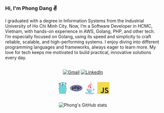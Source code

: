 ### Hi, I'm Phong Dang :v:
I graduated with a degree in Information Systems from the Industrial University of Ho Chi Minh City. Now, I’m a Software Developer in HCMC, Vietnam, with hands-on experience in AWS, Golang, PHP, and other tech. I’m especially focused on Golang, using its speed and simplicity to craft reliable, scalable, and high-performing systems. I enjoy diving into different programming languages and frameworks, always eager to learn more. My love for tech keeps me motivated to build practical, innovative solutions every day.
##

<div align="center">
  <a href="mailto:phongdang.contact@gmail.com"><img src="https://img.shields.io/badge/-Gmail-%23EA4335?style=for-the-badge&logo=gmail&logoColor=white" target="_blank" alt="Gmail"></a>
  <a href="https://www.linkedin.com/in/phongdangngoc" target="_blank"><img src="https://img.shields.io/badge/-LinkedIn-%230077B5?style=for-the-badge&logo=linkedin&logoColor=white" target="_blank" alt="LinkedIn"/></a>
</div>

###

<div align="center">
  <!--
  <img height="40" src="https://raw.githubusercontent.com/devicons/devicon/master/icons/html5/html5-original.svg" target="_blank" alt="HTML" title="HTML" />
  <img height="40" src="https://raw.githubusercontent.com/devicons/devicon/master/icons/css3/css3-original.svg" target="_blank" alt="CSS" title="CSS" />
  <img height="40" src="https://www.svgrepo.com/show/354431/tailwindcss-icon.svg" target="_blank" alt="TailwindCSS" title="TailwindCSS" />
  <img height="40" src="https://raw.githubusercontent.com/devicons/devicon/master/icons/vuejs/vuejs-original.svg" target="_blank" alt="VueJS" title="VueJS" />
  <img height="40" width="40" src="https://laravel.com/img/logomark.min.svg" target="_blank" alt="Laravel" title="Laravel" />
  <img height="40" src="https://raw.githubusercontent.com/devicons/devicon/master/icons/typescript/typescript-original.svg" alt="TypeScript" title="Typescript" />
  <img 
    height="40" src="https://raw.githubusercontent.com/devicons/devicon/master/icons/materialui/materialui-original.svg" target="_blank" alt="Material UI"       
    title="Material UI" 
  />
  <!-- <img height="40" src="https://raw.githubusercontent.com/devicons/devicon/master/icons/react/react-original.svg" target="_blank" alt="React.JS" title="React.JS" /> -->
  <img height="40" src="https://raw.githubusercontent.com/devicons/devicon/master/icons/go/go-original.svg" alt="Go" title="Go" />
  <img height="40" width="40" src="https://raw.githubusercontent.com/devicons/devicon/master/icons/php/php-original.svg" target="_blank" alt="PHP" title="PHP" />
  <img height="40" width="40" src="https://raw.githubusercontent.com/devicons/devicon/master/icons/java/java-original.svg" target="_blank" alt="Java" title="Java" />
  <img height="40" width="40" src="https://raw.githubusercontent.com/devicons/devicon/master/icons/javascript/javascript-original.svg" target="_blank" alt="Javascript" title="Javascript" />

<!--   <img height="40" src="https://raw.githubusercontent.com/devicons/devicon/master/icons/nodejs/nodejs-original.svg" alt="NodeJS" title="Node.JS" /> -->
<!--   <img height="40" src="https://raw.githubusercontent.com/devicons/devicon/master/icons/typescript/typescript-original.svg" alt="TypeScript" title="Typescript" /> -->
<!--   <img height="40" src="https://raw.githubusercontent.com/devicons/devicon/master/icons/redux/redux-original.svg" alt="Redux" title="Redux" /> -->
<!--   <img height="40" src="https://raw.githubusercontent.com/devicons/devicon/master/icons/nextjs/nextjs-original.svg" alt="NextJS" title="Next.JS" /> -->
<!--   <img height="40" src="https://raw.githubusercontent.com/devicons/devicon/master/icons/nestjs/nestjs-plain.svg" alt="NestJS" title="NestJS" /> -->
<!--   <img height="40" src="https://raw.githubusercontent.com/devicons/devicon/master/icons/svelte/svelte-original.svg" alt="Svelte" title="Svelte" /> -->
<!--   <img height="40" src="https://raw.githubusercontent.com/devicons/devicon/master/icons/postgresql/postgresql-original.svg" alt="PostgreSQL" title="PostgreSQL" /> -->
<!--   <img height="40" src="https://raw.githubusercontent.com/devicons/devicon/master/icons/graphql/graphql-plain.svg" alt="GraphQL" title="GraphQL" /> -->
<!--   <img height="40" src="https://raw.githubusercontent.com/devicons/devicon/master/icons/git/git-plain.svg" alt="Git" title="Git" /> -->
<!--   <img height="40" src="https://raw.githubusercontent.com/devicons/devicon/master/icons/kotlin/kotlin-original.svg" alt="Kotlin" title="Kotlin" /> -->
<!--   <img height="40" src="https://raw.githubusercontent.com/devicons/devicon/master/icons/swift/swift-original.svg" alt="Swift" title="Swift" /> -->
<!--   <img height="40" src="https://raw.githubusercontent.com/devicons/devicon/master/icons/vuejs/vuejs-plain.svg" alt="Swift" title="Swift" /> -->
<!--   <img height="40" src="https://raw.githubusercontent.com/devicons/devicon/master/icons/laravel/laravel-plain.svg" alt="Swift" title="Swift" /> -->
</div>

###

<div align="center">

![Phong's GitHub stats](https://github-readme-stats.vercel.app/api/top-langs/?username=phongdangngoc&hide_progress=true)
  
</div>





